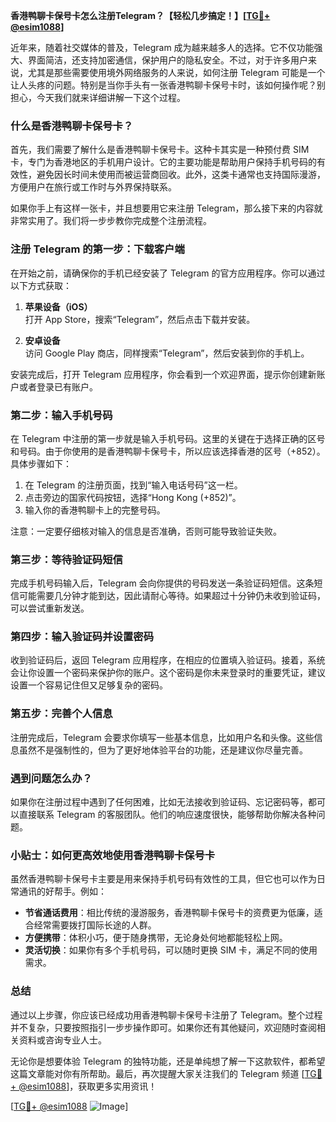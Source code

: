 **香港鸭聊卡保号卡怎么注册Telegram？【轻松几步搞定！】[[TG💪+ @esim1088](https://t.me/s/esim1088)]**

近年来，随着社交媒体的普及，Telegram 成为越来越多人的选择。它不仅功能强大、界面简洁，还支持加密通信，保护用户的隐私安全。不过，对于许多用户来说，尤其是那些需要使用境外网络服务的人来说，如何注册 Telegram 可能是一个让人头疼的问题。特别是当你手头有一张香港鸭聊卡保号卡时，该如何操作呢？别担心，今天我们就来详细讲解一下这个过程。

### 什么是香港鸭聊卡保号卡？

首先，我们需要了解什么是香港鸭聊卡保号卡。这种卡其实是一种预付费 SIM 卡，专门为香港地区的手机用户设计。它的主要功能是帮助用户保持手机号码的有效性，避免因长时间未使用而被运营商回收。此外，这类卡通常也支持国际漫游，方便用户在旅行或工作时与外界保持联系。

如果你手上有这样一张卡，并且想要用它来注册 Telegram，那么接下来的内容就非常实用了。我们将一步步教你完成整个注册流程。

### 注册 Telegram 的第一步：下载客户端

在开始之前，请确保你的手机已经安装了 Telegram 的官方应用程序。你可以通过以下方式获取：

1. **苹果设备（iOS）**  
   打开 App Store，搜索“Telegram”，然后点击下载并安装。

2. **安卓设备**  
   访问 Google Play 商店，同样搜索“Telegram”，然后安装到你的手机上。

安装完成后，打开 Telegram 应用程序，你会看到一个欢迎界面，提示你创建新账户或者登录已有账户。

### 第二步：输入手机号码

在 Telegram 中注册的第一步就是输入手机号码。这里的关键在于选择正确的区号和号码。由于你使用的是香港鸭聊卡保号卡，所以应该选择香港的区号（+852）。具体步骤如下：

1. 在 Telegram 的注册页面，找到“输入电话号码”这一栏。
2. 点击旁边的国家代码按钮，选择“Hong Kong (+852)”。
3. 输入你的香港鸭聊卡上的完整号码。

注意：一定要仔细核对输入的信息是否准确，否则可能导致验证失败。

### 第三步：等待验证码短信

完成手机号码输入后，Telegram 会向你提供的号码发送一条验证码短信。这条短信可能需要几分钟才能到达，因此请耐心等待。如果超过十分钟仍未收到验证码，可以尝试重新发送。

### 第四步：输入验证码并设置密码

收到验证码后，返回 Telegram 应用程序，在相应的位置填入验证码。接着，系统会让你设置一个密码来保护你的账户。这个密码是你未来登录时的重要凭证，建议设置一个容易记住但又足够复杂的密码。

### 第五步：完善个人信息

注册完成后，Telegram 会要求你填写一些基本信息，比如用户名和头像。这些信息虽然不是强制性的，但为了更好地体验平台的功能，还是建议你尽量完善。

### 遇到问题怎么办？

如果你在注册过程中遇到了任何困难，比如无法接收到验证码、忘记密码等，都可以直接联系 Telegram 的客服团队。他们的响应速度很快，能够帮助你解决各种问题。

### 小贴士：如何更高效地使用香港鸭聊卡保号卡

虽然香港鸭聊卡保号卡主要是用来保持手机号码有效性的工具，但它也可以作为日常通讯的好帮手。例如：

- **节省通话费用**：相比传统的漫游服务，香港鸭聊卡保号卡的资费更为低廉，适合经常需要拨打国际长途的人群。
- **方便携带**：体积小巧，便于随身携带，无论身处何地都能轻松上网。
- **灵活切换**：如果你有多个手机号码，可以随时更换 SIM 卡，满足不同的使用需求。

### 总结

通过以上步骤，你应该已经成功用香港鸭聊卡保号卡注册了 Telegram。整个过程并不复杂，只要按照指引一步步操作即可。如果你还有其他疑问，欢迎随时查阅相关资料或咨询专业人士。

无论你是想要体验 Telegram 的独特功能，还是单纯想了解一下这款软件，都希望这篇文章能对你有所帮助。最后，再次提醒大家关注我们的 Telegram 频道 [[TG💪+ @esim1088](https://t.me/s/esim1088)]，获取更多实用资讯！

[[TG💪+ @esim1088](https://t.me/s/esim1088) ![Image](https://i.postimg.cc/4NQfJmqS/Snipaste-2025-05-13-00-14-12.png)]